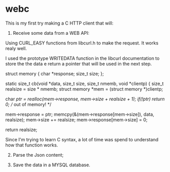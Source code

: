 # webc

This is my first try making a C HTTP client that will: 

1) Receive some data from  a WEB API:

Using CURL_EASY functions from libcurl.h to make the request. It works realy well.

I used the prototype WRITEDATA function in the libcurl documentation to store the the data e return a pointer that will be used in the next step.

struct memory {
  char *response;
  size_t size;
};
 
static size_t cb(void *data, size_t size, size_t nmemb, void *clientp)
{
  size_t realsize = size * nmemb;
  struct memory *mem = (struct memory *)clientp;
 
  char *ptr = realloc(mem->response, mem->size + realsize + 1);
  if(!ptr)
    return 0;  /* out of memory! */
 
  mem->response = ptr;
  memcpy(&(mem->response[mem->size]), data, realsize);
  mem->size += realsize;
  mem->response[mem->size] = 0;
 
  return realsize;

Since I'm trying to learn C syntax, a lot of time was spend to understand how that function works.

2) Parse the Json content; 

3) Save the data in a MYSQL database.
